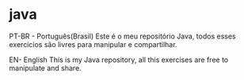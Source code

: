 # java
PT-BR - Português(Brasil)
Este é o meu repositório Java, todos esses exercícios são livres para manipular
e compartilhar.

EN- English
This is my Java repository, all this exercises are free to manipulate
and share.
